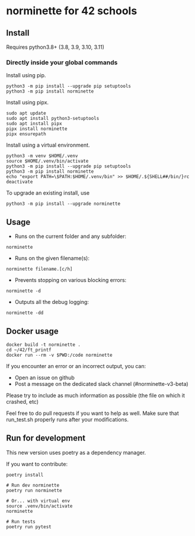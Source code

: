 # norminette for 42 schools

## Install

Requires python3.8+ (3.8, 3.9, 3.10, 3.11)

### Directly inside your global commands

Install using pip.
```shell
python3 -m pip install --upgrade pip setuptools
python3 -m pip install norminette
```

Install using pipx.
```shell
sudo apt update
sudo apt install python3-setuptools
sudo apt install pipx
pipx install norminette
pipx ensurepath
```

Install using a virtual environment.
```shell
python3 -m venv $HOME/.venv
source $HOME/.venv/bin/activate
python3 -m pip install --upgrade pip setuptools
python3 -m pip install norminette
echo "export PATH=\$PATH:$HOME/.venv/bin" >> $HOME/.${SHELL##/bin/}rc
deactivate
```

To upgrade an existing install, use
```shell
python3 -m pip install --upgrade norminette
```

## Usage

- Runs on the current folder and any subfolder:

```
norminette
```

- Runs on the given filename(s):

```
norminette filename.[c/h]
```

- Prevents stopping on various blocking errors:

```
norminette -d
```

- Outputs all the debug logging:

```
norminette -dd
```

## Docker usage

```
docker build -t norminette .
cd ~/42/ft_printf
docker run --rm -v $PWD:/code norminette
```

If you encounter an error or an incorrect output, you can:
 - Open an issue on github
 - Post a message on the dedicated slack channel (#norminette-v3-beta)


Please try to include as much information as possible (the file on which it crashed, etc)

Feel free to do pull requests if you want to help as well. Make sure that run_test.sh properly runs after your modifications.

## Run for development

This new version uses poetry as a dependency manager.

If you want to contribute:

```shell
poetry install

# Run dev norminette
poetry run norminette

# Or... with virtual env
source .venv/bin/activate
norminette

# Run tests
poetry run pytest
```
